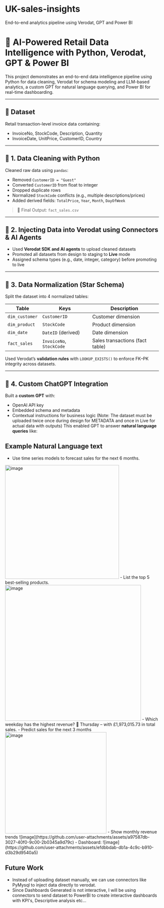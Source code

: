 # UK-sales-insights
End-to-end analytics pipeline using Verodat, GPT and Power BI
# 🧠 AI-Powered Retail Data Intelligence with Python, Verodat, GPT & Power BI

This project demonstrates an end-to-end data intelligence pipeline using Python for data cleaning, Verodat for schema modeling and LLM-based analytics, a custom GPT for natural language querying, and Power BI for real-time dashboarding.

---

## 📂 Dataset

Retail transaction-level invoice data containing:
- InvoiceNo, StockCode, Description, Quantity
- InvoiceDate, UnitPrice, CustomerID, Country

---

## 🧹 1. Data Cleaning with Python

Cleaned raw data using `pandas`:

- Removed `CustomerID = "Guest"`
- Converted `CustomerID` from float to integer
- Dropped duplicate rows
- Normalized `StockCode` conflicts (e.g., multiple descriptions/prices)
- Added derived fields: `TotalPrice`, `Year`, `Month`, `DayOfWeek`

> 📄 Final Output: `fact_sales.csv`

---

## 🔗 2. Injecting Data into Verodat using Connectors & AI Agents

- Used **Verodat SDK and AI agents** to upload cleaned datasets
- Promoted all datasets from design to staging to **Live** mode
- Assigned schema types (e.g., date, integer, category) before promoting to live

---

## 🧱 3. Data Normalization (Star Schema)

Split the dataset into 4 normalized tables:

| Table         | Keys                       | Description                      |
|---------------|----------------------------|----------------------------------|
| `dim_customer`| `CustomerID`               | Customer dimension               |
| `dim_product` | `StockCode`                | Product dimension                |
| `dim_date`    | `DateID` (derived)         | Date dimension                   |
| `fact_sales`  | `InvoiceNo`, `StockCode`   | Sales transactions (fact table)  |

Used Verodat’s **validation rules** with `LOOKUP_EXISTS()` to enforce FK–PK integrity across datasets.

---

## 🧠 4. Custom ChatGPT Integration

Built a **custom GPT** with:
- OpenAI API key
- Embedded schema and metadata
- Contextual instructions for business logic
(Note: The dataset must be uploaded twice once during design for METADATA and once in Live for actual data with outputs)
This enabled GPT to answer **natural language queries** like:

## Example Natural Language text
- Use time series models to forecast sales for the next 6 months.
<img width="373" alt="image" src="https://github.com/user-attachments/assets/62c330f3-5069-4d02-b880-25398a9e6aa4" />
- List the top 5 best-selling products.
<img width="445" alt="image" src="https://github.com/user-attachments/assets/0b6ee5ec-c1cf-4f96-9928-1d4e92cc0568" />
- Which weekday has the highest revenue?
📅 Thursday – with £1,973,015.73 in total sales.
- Predict sales for the next 3 months
<img width="332" alt="image" src="https://github.com/user-attachments/assets/151173a8-54e4-4523-b8f0-c15f70d79ab5" />
- Show monthly revenue trends
![image](https://github.com/user-attachments/assets/a97587db-3027-40f0-9c00-2b0345a9d79c)
- Dashboard:
![image](https://github.com/user-attachments/assets/efdbbdab-db1a-4c9c-b910-d3b29d9540a5)



## Future Work

- Instead of uploading dataset manually,  we can use connectors like PyMysql to inject data directly to verodat.
- Since Dashboards Generated is not interactive, I will be using connectors to send dataset to PowerBI to create interactive dashboards with KPI's, Descriptive analysis etc...
